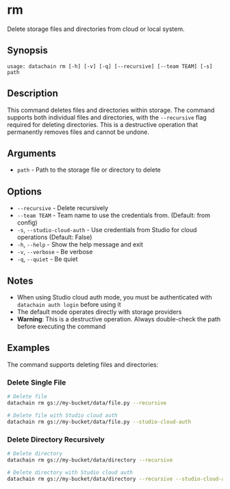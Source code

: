 # rm

Delete storage files and directories from cloud or local system.

## Synopsis

```usage
usage: datachain rm [-h] [-v] [-q] [--recursive] [--team TEAM] [-s] path
```

## Description

This command deletes files and directories within storage. The command supports both individual files and directories, with the `--recursive` flag required for deleting directories. This is a destructive operation that permanently removes files and cannot be undone.

## Arguments

* `path` - Path to the storage file or directory to delete

## Options

* `--recursive` - Delete recursively
* `--team TEAM` - Team name to use the credentials from. (Default: from config)
* `-s`, `--studio-cloud-auth` - Use credentials from Studio for cloud operations (Default: False)
* `-h`, `--help` - Show the help message and exit
* `-v`, `--verbose` - Be verbose
* `-q`, `--quiet` - Be quiet


## Notes
* When using Studio cloud auth mode, you must be authenticated with `datachain auth login` before using it
* The default mode operates directly with storage providers
* **Warning**: This is a destructive operation. Always double-check the path before executing the command


## Examples

The command supports deleting files and directories:

### Delete Single File

```bash
# Delete file
datachain rm gs://my-bucket/data/file.py --recursive

# Delete file with Studio cloud auth
datachain rm gs://my-bucket/data/file.py --studio-cloud-auth
```

### Delete Directory Recursively

```bash
# Delete directory
datachain rm gs://my-bucket/data/directory --recursive

# Delete directory with Studio cloud auth
datachain rm gs://my-bucket/data/directory --recursive --studio-cloud-auth
```
